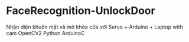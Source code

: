 # FaceRecognition-UnlockDoor
Nhận diện khuôn mặt và mở khóa cửa với Servo + Arduino + Laptop with cam
OpenCV2
Python
ArduinoC
